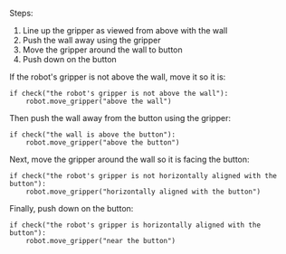 

Steps:
1. Line up the gripper as viewed from above with the wall
2. Push the wall away using the gripper
3. Move the gripper around the wall to button
4. Push down on the button

If the robot's gripper is not above the wall, move it so it is:

```
if check("the robot's gripper is not above the wall"):
    robot.move_gripper("above the wall")
```

Then push the wall away from the button using the gripper:

```
if check("the wall is above the button"):
    robot.move_gripper("above the button")
```

Next, move the gripper around the wall so it is facing the button:

```
if check("the robot's gripper is not horizontally aligned with the button"):
    robot.move_gripper("horizontally aligned with the button")
```

Finally, push down on the button:

```
if check("the robot's gripper is horizontally aligned with the button"):
    robot.move_gripper("near the button")
```